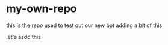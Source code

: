 # my-own-repo

this is the repo used to test out our new bot
adding a bit of this


let's asdd this 
